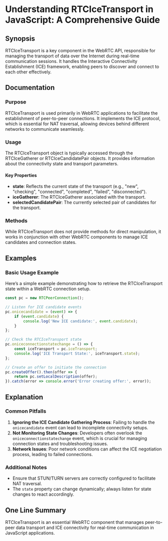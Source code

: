 <!--
Meta Description: # Understanding RTCIceTransport in JavaScript: A Comprehensive Guide ## Synopsis RTCIceTransport is a key component in the WebRTC API, responsible for...
Meta Keywords: state, ice, rtcicetransport, transport, webrtc
-->

# Understanding RTCIceTransport in JavaScript: A Comprehensive Guide

## Synopsis
RTCIceTransport is a key component in the WebRTC API, responsible for managing the transport of data over the Internet during real-time communication sessions. It handles the Interactive Connectivity Establishment (ICE) framework, enabling peers to discover and connect to each other effectively.

## Documentation
### Purpose
RTCIceTransport is used primarily in WebRTC applications to facilitate the establishment of peer-to-peer connections. It implements the ICE protocol, which is essential for NAT traversal, allowing devices behind different networks to communicate seamlessly.

### Usage
The RTCIceTransport object is typically accessed through the RTCIceGatherer or RTCIceCandidatePair objects. It provides information about the connectivity state and transport parameters.

#### Key Properties
- **state**: Reflects the current state of the transport (e.g., "new", "checking", "connected", "completed", "failed", "disconnected").
- **iceGatherer**: The RTCIceGatherer associated with the transport.
- **selectedCandidatePair**: The currently selected pair of candidates for the transport.

### Methods
While RTCIceTransport does not provide methods for direct manipulation, it works in conjunction with other WebRTC components to manage ICE candidates and connection states.

## Examples
### Basic Usage Example
Here’s a simple example demonstrating how to retrieve the RTCIceTransport state within a WebRTC connection setup.

```javascript
const pc = new RTCPeerConnection();

// Listen for ICE candidate events
pc.onicecandidate = (event) => {
    if (event.candidate) {
        console.log('New ICE candidate:', event.candidate);
    }
};

// Check the RTCIceTransport state
pc.oniceconnectionstatechange = () => {
    const iceTransport = pc.iceTransport;
    console.log('ICE Transport State:', iceTransport.state);
};

// Create an offer to initiate the connection
pc.createOffer().then(offer => {
    return pc.setLocalDescription(offer);
}).catch(error => console.error('Error creating offer:', error));
```

## Explanation
### Common Pitfalls
1. **Ignoring the ICE Candidate Gathering Process**: Failing to handle the `onicecandidate` event can lead to incomplete connectivity setups.
2. **Not Monitoring State Changes**: Developers often overlook the `oniceconnectionstatechange` event, which is crucial for managing connection states and troubleshooting issues.
3. **Network Issues**: Poor network conditions can affect the ICE negotiation process, leading to failed connections.

### Additional Notes
- Ensure that STUN/TURN servers are correctly configured to facilitate NAT traversal.
- The `state` property can change dynamically; always listen for state changes to react accordingly.

## One Line Summary
RTCIceTransport is an essential WebRTC component that manages peer-to-peer data transport and ICE connectivity for real-time communication in JavaScript applications.